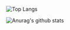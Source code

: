 ![Top Langs](https://github-readme-stats.vercel.app/api/top-langs/?username=dacoonkr&theme=radical)

![Anurag's github stats](https://github-readme-stats.vercel.app/api?username=dacoonkr&theme=radical)
